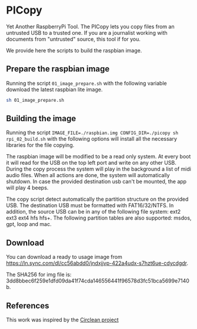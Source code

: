# PICopy
Yet Another RaspberryPi Tool. The PICopy lets you copy files from an untrusted USB to a trusted one. If you are a journalist working with documents from "untrusted" source, this tool if for you.

We provide here the scripts to build the raspbian image.
## Prepare the raspbian image
Running the script `01_image_prepare.sh` with the following variable download the latest raspbian lite image.
```bash
sh 01_image_prepare.sh
```

## Building the image
Running the script `IMAGE_FILE=./raspbian.img CONFIG_DIR=./picopy sh rpi_02_build.sh` with the following options will install all the necessary libraries for the file copying.

The raspbian image will be modified to be a read only system. At every boot it will read for the USB on the top left port and write on any other USB. During the copy process the system will play in the background a list of midi audio files. When all actions are done, the system will automatically shutdown. In case the provided destination usb can't be mounted, the app will play 4 beeps.

The copy script detect automatically the partition structure on the provided USB. The destination USB must be formatted with FAT16/32/NTFS. In addition, the source USB can be in any of the following file system: ext2 ext3 ext4 hfs hfs+. The following partition tables are also supported: msdos, gpt, loop and mac.

## Download
You can download a ready to usage image from https://ln.sync.com/dl/cc56abdd0/jndxjjvp-422a4udx-s7hzt6ue-cdycdgdr.

The SHA256 for img file is: 3dd8bbec6f259e1dfd09da41f74cda146556441f96578d3fc51bca5699e7140b.

## References
This work was inspired by the [Circlean project](https://github.com/CIRCL/Circlean)
